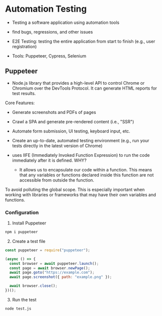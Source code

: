 # Automation Testing

- Testing a software application using automation tools
- find bugs, regressions, and other issues

- E2E Testing: testing the entire application from start to finish (e.g., user registration)
- Tools: Puppeteer, Cypress, Selenium

## Puppeteer

- Node.js library that provides a high-level API to control Chrome or Chromium over the DevTools Protocol. It can generate HTML reports for test results.

Core Features:

- Generate screenshots and PDFs of pages
- Crawl a SPA and generate pre-rendered content (i.e., "SSR")
- Automate form submission, UI testing, keyboard input, etc.
- Create an up-to-date, automated testing environment (e.g., run your tests directly in the latest version of Chrome)

- uses IIFE (Immediately Invoked Function Expression) to run the code immediately after it is defined. WHY?
  - It allows us to encapsulate our code within a function. This means that any variables or functions declared inside this function are not accessible from outside the function.

To avoid polluting the global scope. This is especially important when working with libraries or frameworks that may have their own variables and functions.

### Configuration

1. Install Puppeteer

```bash
npm i puppeteer
```

2. Create a test file

```javascript
const puppeteer = require("puppeteer");

(async () => {
  const browser = await puppeteer.launch();
  const page = await browser.newPage();
  await page.goto("https://example.com");
  await page.screenshot({ path: "example.png" });

  await browser.close();
})();
```

3. Run the test

```bash
node test.js
```
